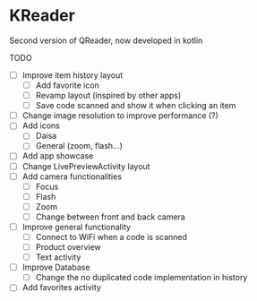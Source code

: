 # KReader
Second version of QReader, now developed in kotlin

TODO

- [ ] Improve item history layout
  - [ ] Add favorite icon
  - [ ] Revamp layout (inspired by other apps)
  - [ ] Save code scanned and show it when clicking an item
- [ ] Change image resolution to improve performance (?)
- [ ] Add icons
  - [ ] Daisa
  - [ ] General (zoom, flash...)
- [ ] Add app showcase
- [ ] Change LivePreviewActivity layout
- [ ] Add camera functionalities
  - [ ] Focus
  - [ ] Flash
  - [ ] Zoom
  - [ ] Change between front and back camera
- [ ] Improve general functionality
  - [ ] Connect to WiFi when a code is scanned
  - [ ] Product overview
  - [ ] Text activity
- [ ] Improve Database
  - [ ] Change the no duplicated code implementation in history
- [ ] Add favorites activity
